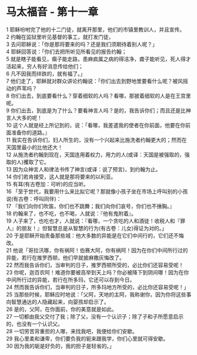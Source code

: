 # 马太福音 - 第十一章
  
 1 耶稣吩咐完了他的十二门徒，就离开那里，他们的市镇里教训人，并且宣传。  
 2 约翰在监狱里听见基督的事工，就打发门徒，  
 3 去问耶稣说：「你是那将要来的吗？还是我们须期待着别人呢？」  
 4 耶稣回答说：「你们去把所听见所看见的报告约翰；  
 5 就是瞎子能看见，瘸子能走路，患麻疯属之病的得洁净，聋子能听见，死人得才活起来，穷人有好消息传给他们；  
 6 凡不因我而绊跌的，就有福了。」  
 7 他们走了，耶稣就对群众讲论约翰说：「你们出去到野地里要看什么呢？被风摇动的芦苇吗？  
 8 你们出去，到底要看什么？穿着细软的人吗？看哪，那披着细软的人是在王宫里呢。  
 9 你们出去，到底是为了什么？要看神言人吗？是的，我告诉你们；而且还是比神言人大多的呢！  
 10 这个人就是经上所记到的，说：「看哪，我差遣我的使者在你前面，他要在你前面准备你的道路。』  
 11 我实在告诉你们，妇人所生的，没有一个兴起来比施洗者约翰更大的；然而在天国里最小的比他还大！  
 12 从施洗者约翰到现在，天国连用着权力，用力的人(或译：天国是被强取的，强取的人)攫取了它。  
 13 因为众神言人和律法书传了神言(或译：说了预言)，到约翰为止。  
 14 你们若肯接受，这人就是那将要来的以利亚。  
 15 有耳(有古卷加：可听)的应当听。  
 16 「至于世代，我要用什么来比拟它呢？那就像小孩子坐在市场上呼叫别的小孩说(有古卷：呼叫同伴)：  
 17 『我们向你们吹笛，你们也不跳舞；我们向你们哀号，你们也不捶胸。』  
 18 约翰来了，也不吃，也不喝，人就说：『他有鬼附着』。  
 19 人子来了，也吃也才，人就说：『看哪，一个贪吃的人和酒徒！收税人和『罪人』的朋友！』但智慧总是从智慧的行为(有古卷：儿女)得证为对的。」  
 20 于是耶稣开始责备那些城：他大多数的异能是在它们中间行的，它们还不悔改。  
 21 他说「哥拉汛哪，你有祸阿！伯赛大阿，你有祸阿！因为在你们中间所行过的异能，若行在推罗西顿，他们早就披麻撒灰悔改了。  
 22 然而我告诉你们，当审判的日子，推罗西顿所受的，必比你们还容易受呢！  
 23 你呢，迦百农阿！难道你要被高举到天上吗？你必被降下到阴间哪！因为在你中间所行过的异能，若行在所多玛，它还可以存到今日。  
 24 然而我告诉你们，当审判的日子，所多玛地方所受的，必比你还容易受呢！」  
 25 当那些时候，耶稣应时地说：「父阿，天地的主阿，我称谢你，因为你将这些事向智慧通达的人隐藏起来，向婴孩却启示了。  
 26 是的，父阿，在你面前，你的美意就是如此。  
 27 一切都由我父交付了我；除了父，没有一个认识子；除了子和子所愿意启示的，也没有一个认识父。  
 28 一切劳苦背重担的人哪，来找我吧，我便给你们安歇。  
 29 我心里柔和谦卑，你们要负我的轭来跟我学，你们心里就可得安歇。  
 30 因为我的轭是好负的，我的担子是轻省的。」